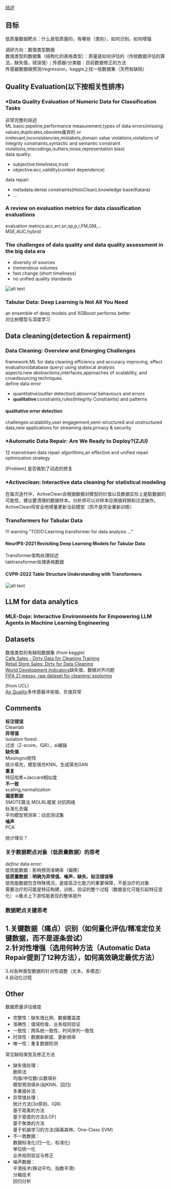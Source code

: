
[综述](review.md)

## 目标
低质量数据靶点：什么是低质量的，有哪些（类别），如何识别，如何增强  
  
调研方向：数值类型数据  
数值类型的数据集（结构化的表格类型）：质量是如何评估的（传统数据评估的算法，缺失值，错误值）；传感器/分类器：目前数据修正的方法  
传感器数据做预测/regression，kaggle上找一些数据集（天然有缺陷）  


## Quality Evaluation(**以下按相关性排序**)
### *Data Quality Evaluation of Numeric Data for Classification Tasks
非常完整的综述  
ML basic:pipeline,performance measurement,types of data errors(missing values,duplicates,obsolete废弃的 or irrelevant,inconsistencies,mislabels,domain value violations,violations of integrity constraints,syntactic and semantic constraint violations,miscodings,outliers,noise,representation bias)  
data quality:  

- subjective:timeliness,trust  
- objective:acc,validity(context dependence)  

data repair:  

- metadata:denial constraints(HoloClean),knowledge base(Katara)  
- ...  

### A review on evaluation metrics for data classification evaluations
evaluation metrics:acc,err,sn,sp,p,r,FM,GM,...  
MSE,AUC,hybrid  

### The challenges of data quality and data quality assessment in the big data era

- diversity of sources  
- tremendous volumes  
- fast change (short timeliness)  
- no unified quality standards  
  
![alt text](image.png)  

### Tabular Data: Deep Learning is Not All You Need
an ensemble of deep models and XGBoost performs better  
对比树模型与深度学习  

## Data cleaning(detection & repairment)
### Data Cleaning: Overview and Emerging Challenges
framework:ML for data cleaning efficiency and accuracy improving, effect evaluation(database query) using statisical analysis  
aspects:new abstractions,interfaces,approaches of scalability, and crowdsourcing techniques.  
define data error  

- quantitative(outlier detection):abnormal behaviours and errors  
- **qualitative**:constraints,rules(Integrity Constraints) and patterns  

#### qualitative error detection  


challenges:scalability,user engagement,semi-structured and unstructured data,new applications for streaming data,privacy & security  

### *Automatic Data Repair: Are We Ready to Deploy?(ZJU)
12 mainstream data repair algorithms,an effective and unified repair optimization strategy  

[Problem] 是否做到了动态的修复

### *Activeclean: Interactive data cleaning for statistical modeling
在每次迭代中，ActiveClean会根据数据对模型的价值以及数据实际上是脏数据的可能性，建议要清理的数据样本。分析师可以对样本应用值转换和过滤操作。ActiveClean将安全地增量更新当前模型（而不是完全重新训练）  

### Transformers for Tabular Data

!!! warning "TODO:Learning transformer for data analysis ..."  

#### NeurIPS-2021 Revisiting Deep Learning Models for Tabular Data
Transformer架构处理综述  
tabtransformer处理表格数据  

#### CVPR-2022 Table Structure Understanding with Transformers
![alt text](d9c636036d2852f5906b970bc94bebc.jpg)  

## LLM for data analytics  
### MLE-Dojo: Interactive Environments for Empowering LLM Agents in Machine Learning Engineering
## Datasets
数值类型的有缺陷数据集
(from kaggle)  
[Cafe Sales - Dirty Data for Cleaning Training](https://www.kaggle.com/datasets/ahmedmohamed2003/cafe-sales-dirty-data-for-cleaning-training)  
[Retail Store Sales: Dirty for Data Cleaning](https://www.kaggle.com/datasets/ahmedmohamed2003/retail-store-sales-dirty-for-data-cleaning)  
[World Development Indicators](https://www.kaggle.com/datasets/kaggle/world-development-indicators/data)缺失值，数据对齐问题  
[FIFA 21 messy, raw dataset for cleaning/ exploring](https://www.kaggle.com/datasets/yagunnersya/fifa-21-messy-raw-dataset-for-cleaning-exploring)

(from UCL)  
[Air Quality](https://archive.ics.uci.edu/dataset/360/air+quality)多传感器冲突值、负值异常  

## Comments
**标注错误**  
Cleanlab  
**异常值**   
Isolation forest  
过滤（Z-score，IQR），ai编辑  
**缺失值**  
Missingno矩阵  
统计填充，模型填充KNN，生成填充GAN   
**重复**  
特征哈希+Jaccard相似度  
**不一致**  
scaling,normalization  
**偏差数据**  
SMOTE算法 MOLRL框架 对抗网络  
标准化去偏  
平均模型预测率：动态测试集   
**噪声**  
PCA  

统计理论？  

### 关于数据靶点对象（低质量数据）的思考
*define* data error:    
低性能数据：影响预测准确率（偏移）  
**低质量数据：明确为异常值、噪声、缺失、标注错误等**  
低性能数据包含特殊情况，是提高泛化能力的重要保障，不是治疗的对象  
需要治疗的可能是特征构建，训练，验证的整个过程（数据变化可能引起特征变化）→重点上下游性能表现的整体提升  

### 数据靶点关键思考
1.关键数据（痛点）识别（如何量化评估/精准定位关键数据，而不是逐条尝试）  
2.针对性增强（选用何种方法（Automatic Data Repair提到了12种方法），如何高效确定最优方法）  
----------------------------   
3.对各种类型数据的针对性调整（文本，多模态）  
4.自动化过程  

## Other
数据质量评估维度  
- 完整性：缺失值比例、数据覆盖度  
- 准确性：值域检查、业务规则验证  
- 一致性：跨系统一致性、时间序列一致性  
- 时效性：数据新鲜度、更新频率  
- 唯一性：重复数据检测  
  
常见缺陷类型及修正方法  
- 缺失值处理：  
  删除法  
  均值/中位数/众数填补  
  模型预测填补(如KNN、回归)  
  多重插补法  
- 异常值处理：  
  统计方法(3σ原则、IQR)  
  基于距离的方法  
  基于密度的方法(LOF)  
  基于聚类的方法  
  基于机器学习的方法(隔离森林、One-Class SVM)  
- 不一致数据：  
  数据标准化(归一化、标准化)  
  单位统一化  
  业务规则验证与修正  
- 噪声数据：  
  平滑技术(移动平均、指数平滑)  
  分箱技术  
  回归分析  
